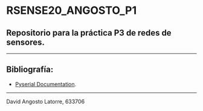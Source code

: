 # RSENSE20_ANGOSTO_P1

Repositorio para la práctica P3 de redes de sensores.
-

---
## Bibliografía:
* [Pyserial Documentation](https://pythonhosted.org/pyserial/).
---
David Angosto Latorre, 633706